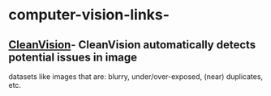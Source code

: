 # computer-vision-links-


## [CleanVision](https://github.com/cleanlab/cleanvision)- CleanVision automatically detects potential issues in image 
datasets like images that are: blurry, under/over-exposed, (near) duplicates, etc. 
